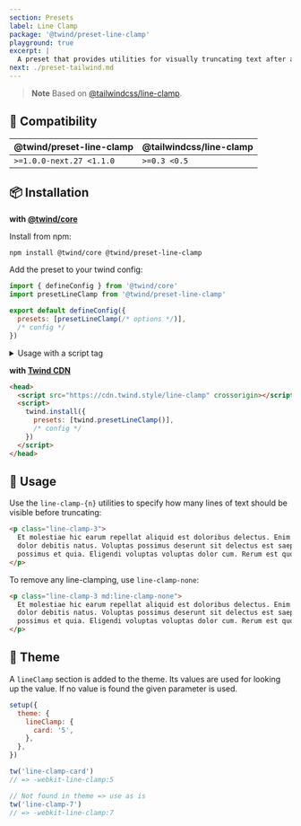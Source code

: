 ```yaml
---
section: Presets
label: Line Clamp
package: '@twind/preset-line-clamp'
playground: true
excerpt: |
  A preset that provides utilities for visually truncating text after a fixed number of lines.
next: ./preset-tailwind.md
---
```


> **Note**
> Based on [@tailwindcss/line-clamp](https://github.com/tailwindlabs/tailwindcss-line-clamp).

## 🤝 Compatibility

| @twind/preset-line-clamp | @tailwindcss/line-clamp |
| ------------------------ | ----------------------- |
| `>=1.0.0-next.27 <1.1.0` | `>=0.3 <0.5`            |

## 📦 Installation

**with [@twind/core](https://github.com/tw-in-js/twind/tree/main/packages/core)**

Install from npm:

```sh
npm install @twind/core @twind/preset-line-clamp
```

Add the preset to your twind config:

```js title="twind.config.js"
import { defineConfig } from '@twind/core'
import presetLineClamp from '@twind/preset-line-clamp'

export default defineConfig({
  presets: [presetLineClamp(/* options */)],
  /* config */
})
```

<details><summary>Usage with a script tag</summary>

```html
<head>
  <script
    src="https://cdn.jsdelivr.net/combine/npm/twind,npm/@twind/preset-line-clamp"
    crossorigin
  ></script>
  <script>
    twind.install({
      presets: [twind.presetLineClamp(/* options */)],
      /* config */
    })
  </script>
</head>
```

</details>

**with [Twind CDN](./installation#twind-cdn)**

```html
<head>
  <script src="https://cdn.twind.style/line-clamp" crossorigin></script>
  <script>
    twind.install({
      presets: [twind.presetLineClamp()],
      /* config */
    })
  </script>
</head>
```

## 🙇 Usage

Use the `line-clamp-{n}` utilities to specify how many lines of text should be visible before truncating:

```html
<p class="line-clamp-3">
  Et molestiae hic earum repellat aliquid est doloribus delectus. Enim illum odio porro ut omnis
  dolor debitis natus. Voluptas possimus deserunt sit delectus est saepe nihil. Qui voluptate
  possimus et quia. Eligendi voluptas voluptas dolor cum. Rerum est quos quos id ut molestiae fugit.
</p>
```

To remove any line-clamping, use `line-clamp-none`:

```html
<p class="line-clamp-3 md:line-clamp-none">
  Et molestiae hic earum repellat aliquid est doloribus delectus. Enim illum odio porro ut omnis
  dolor debitis natus. Voluptas possimus deserunt sit delectus est saepe nihil. Qui voluptate
  possimus et quia. Eligendi voluptas voluptas dolor cum. Rerum est quos quos id ut molestiae fugit.
</p>
```

## 🔧 Theme

A `lineClamp` section is added to the theme. Its values are used for looking up the value. If no value is found the given parameter is used.

```js
setup({
  theme: {
    lineClamp: {
      card: '5',
    },
  },
})

tw('line-clamp-card')
// => -webkit-line-clamp:5

// Not found in theme => use as is
tw('line-clamp-7')
// => -webkit-line-clamp:7
```
